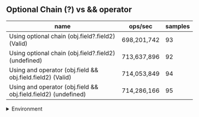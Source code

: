 ## Optional Chain (?) vs && operator

|name|ops/sec|samples|
|-|-|-|
|Using optional chain (obj.field?.field2) (Valid)|698,201,742|93|
|Using optional chain (obj.field?.field2) (undefined)|713,637,896|92|
|Using and operator (obj.field && obj.field.field2) (Valid)|714,053,849|94|
|Using and operator (obj.field && obj.field.field2) (undefined)|714,286,166|95|


<details>
<summary>Environment</summary>

* __Machine:__ linux x64 | 2 vCPUs | 6.8GB Mem
* __Run:__ Tue Oct 10 2023 21:07:41 GMT+0000 (Coordinated Universal Time)
</details>

<!--
{"environment":{"platform":"linux","arch":"x64","cpus":2,"totalMemory":6.759757995605469},"benchmarks":"[{\"timeStamp\":1696972044910,\"currentTarget\":{\"0\":{\"name\":\"Using optional chain (obj.field?.field2) (Valid)\",\"options\":{\"async\":false,\"defer\":false,\"delay\":0.005,\"initCount\":1,\"maxTime\":5,\"minSamples\":5,\"minTime\":0.05},\"async\":false,\"defer\":false,\"delay\":0.005,\"initCount\":1,\"maxTime\":5,\"minSamples\":5,\"minTime\":0.05,\"id\":1,\"stats\":{\"moe\":3.464632068804034e-11,\"rme\":2.4190121443914787,\"sem\":1.767669422859201e-11,\"deviation\":1.704678657494011e-10,\"mean\":1.4322507957791132e-9,\"sample\":[1.4079560669563104e-9,1.4089543354119725e-9,1.4230132897807519e-9,1.3932492015743173e-9,1.4124233488369872e-9,1.3997447556307996e-9,1.3964724075796621e-9,1.4042644657874983e-9,1.4497346333837883e-9,1.3939175031041083e-9,1.4044799089702835e-9,1.393124782675142e-9,1.4118327085895348e-9,1.3921000465108686e-9,1.384656097852747e-9,1.4072088835731505e-9,1.4367968283228015e-9,1.3938236195940713e-9,1.4157521448818945e-9,1.4174840042413582e-9,1.6431500765334285e-9,1.4693347150422788e-9,1.4490358517067008e-9,1.543511747633391e-9,1.3993009034444144e-9,1.381059798713644e-9,1.3871972501936987e-9,1.4029248235043872e-9,1.3883932360673654e-9,1.4034496210009153e-9,1.3906222720024873e-9,1.4102334296502465e-9,1.394508618431645e-9,1.3833164831905566e-9,1.4036070878707946e-9,1.390594678702538e-9,1.3979115435037375e-9,1.4035131767398371e-9,1.3894926039598291e-9,1.4061399263145646e-9,1.4073359398091522e-9,1.4027756705316897e-9,1.3965967600494095e-9,1.3838744257921287e-9,1.4066205579586217e-9,1.3935805278694954e-9,1.4061316400383037e-9,1.3874320280210928e-9,1.405211863373336e-9,1.3978894467670416e-9,1.3863492879229927e-9,1.3976629828368293e-9,1.3891031213546426e-9,1.39886449289467e-9,1.4020630507732463e-9,1.3982430221750972e-9,1.3974751329539931e-9,1.5085293541750857e-9,1.3864211023172543e-9,1.4155256809516822e-9,1.396375820303371e-9,1.3944312522322884e-9,1.5032840860600498e-9,1.3882827523838857e-9,1.3992843308918926e-9,1.389263322695688e-9,1.3833109313854618e-9,1.3903207344305681e-9,1.3859234692470984e-9,1.3826565213795384e-9,1.4033030077468089e-9,2.7950545860557437e-9,2.2363750447991616e-9,1.4240735809003942e-9,1.3887575607200948e-9,1.4333285363769195e-9,1.3958566151131696e-9,1.3926834008766851e-9,1.3994268188459735e-9,1.408582499379704e-9,1.4324104705979654e-9,1.3936979295895018e-9,1.4115903013260553e-9,1.399104237311499e-9,1.4084639539051084e-9,1.389639759600805e-9,1.413260993025115e-9,1.385052270283682e-9,1.402522813111681e-9,1.429512971080418e-9,1.4154747884101122e-9,1.3890167066413035e-9,1.3870289747194884e-9],\"variance\":2.9059293253155845e-20},\"times\":{\"cycle\":0.051952033115295775,\"elapsed\":5.409,\"period\":1.4322507957791132e-9,\"timeStamp\":1696972039501},\"running\":false,\"count\":36273000,\"cycles\":6,\"hz\":698201741.5853637},\"1\":{\"name\":\"Using optional chain (obj.field?.field2) (undefined)\",\"options\":{\"async\":false,\"defer\":false,\"delay\":0.005,\"initCount\":1,\"maxTime\":5,\"minSamples\":5,\"minTime\":0.05},\"async\":false,\"defer\":false,\"delay\":0.005,\"initCount\":1,\"maxTime\":5,\"minSamples\":5,\"minTime\":0.05,\"id\":2,\"stats\":{\"moe\":3.923477936808959e-12,\"rme\":0.27999425381083914,\"sem\":2.0017744575555913e-12,\"deviation\":1.9200346092214646e-11,\"mean\":1.4012708773157948e-9,\"sample\":[1.4094683350716047e-9,1.4053624344861862e-9,1.425903125000874e-9,1.4008537527783675e-9,1.4341556765326036e-9,1.4049390192378501e-9,1.4131969691376044e-9,1.3924653012190835e-9,1.3912985891478721e-9,1.404915952423593e-9,1.4776031422778425e-9,1.4079689045676472e-9,1.39395424805282e-9,1.3906818707028015e-9,1.4042103694090984e-9,1.397112787639319e-9,1.3937820191280222e-9,1.419952870943672e-9,1.4334591465628982e-9,1.3891276991085125e-9,1.3939756933318434e-9,1.4437353242552578e-9,1.3969566704526475e-9,1.4058883080121583e-9,1.3887288487152269e-9,1.390528106845732e-9,1.4049664821645313e-9,1.3948707081153935e-9,1.3905503175097714e-9,1.4377998682574462e-9,1.394770760127216e-9,1.4014873759860633e-9,1.3902726564459485e-9,1.3962405603712454e-9,1.3967359327404857e-9,1.3935589582636189e-9,1.4154823539712014e-9,1.4009645289088185e-9,1.3870748986585514e-9,1.405680196043712e-9,1.3904511344710737e-9,1.385173683745502e-9,1.3844289095684208e-9,1.4010881091233772e-9,1.4019625512103153e-9,1.3857910037201076e-9,1.4029227744582776e-9,1.3976457111314974e-9,1.3864496093373733e-9,1.4046605900952477e-9,1.383862255821504e-9,1.3883921652357678e-9,1.3953046602331349e-9,1.3928556910999363e-9,1.3979666987017796e-9,1.3901936526312914e-9,1.404874873270677e-9,1.3971917298427295e-9,1.388359734061669e-9,1.4026876075202219e-9,1.3922206236174937e-9,1.3854737120074043e-9,1.3996220496691402e-9,1.3947199850516634e-9,1.386017759876547e-9,1.4049328682211946e-9,1.3958716266857301e-9,1.3995585590066447e-9,1.3974016163303176e-9,1.3991829450437917e-9,1.3851312380162756e-9,1.401094071979853e-9,1.3893511715490911e-9,1.3880062134132987e-9,1.4039524773910138e-9,1.4054603737211181e-9,1.3974043779946278e-9,1.400174410147857e-9,1.3883928464167502e-9,1.3997490862274171e-9,1.396700153595484e-9,1.3930436271986265e-9,1.524018843498389e-9,1.3929883939124192e-9,1.3851008597088616e-9,1.4009476761547604e-9,1.395426998731761e-9,1.3864679111591372e-9,1.4061756723941468e-9,1.409710685561348e-9,1.4091141384536652e-9,1.400563832432262e-9],\"variance\":3.6865329006082215e-22},\"times\":{\"cycle\":0.05074008712987792,\"elapsed\":5.431,\"period\":1.4012708773157948e-9,\"timeStamp\":1696972044925},\"running\":false,\"count\":36210049,\"cycles\":7,\"hz\":713637895.5620276},\"2\":{\"name\":\"Using and operator (obj.field && obj.field.field2) (Valid)\",\"options\":{\"async\":false,\"defer\":false,\"delay\":0.005,\"initCount\":1,\"maxTime\":5,\"minSamples\":5,\"minTime\":0.05},\"async\":false,\"defer\":false,\"delay\":0.005,\"initCount\":1,\"maxTime\":5,\"minSamples\":5,\"minTime\":0.05,\"id\":3,\"stats\":{\"moe\":3.104539257083348e-12,\"rme\":0.22168082051733404,\"sem\":1.5839486005527286e-12,\"deviation\":1.535695145216449e-11,\"mean\":1.4004546039834748e-9,\"sample\":[1.3967467574221086e-9,1.4081876531971717e-9,1.4010820866119103e-9,1.3905611522265448e-9,1.3899752829817868e-9,1.403433949018047e-9,1.3905500457005777e-9,1.4021761071859721e-9,1.4090234470425016e-9,1.39287139292662e-9,1.3931851522851873e-9,1.4027769596713945e-9,1.3995559135296496e-9,1.3926646843067374e-9,1.4052634702482606e-9,1.4005094875500808e-9,1.3932440468427404e-9,1.3878608067439672e-9,1.4022635680294701e-9,1.3906644412314372e-9,1.3904345418898956e-9,1.4156662093149983e-9,1.3917088640504274e-9,1.3880437715714158e-9,1.4083277137409415e-9,1.3982688765185676e-9,1.390517648050231e-9,1.4077847534934159e-9,1.3954431839609986e-9,1.4135081639475117e-9,1.4005293917817482e-9,1.3946758093785135e-9,1.3872209928820405e-9,1.4041889438500707e-9,1.3951550826051687e-9,1.39073369636505e-9,1.3903098549473388e-9,1.4240158021377508e-9,1.3898859858275742e-9,1.3994767137508313e-9,1.3864204035374747e-9,1.3917864020980205e-9,1.4004961770196672e-9,1.396639940371884e-9,1.3977302916111451e-9,1.3876694452076177e-9,1.3892585987653316e-9,1.3984169259886656e-9,1.387735888337448e-9,1.389433011981136e-9,1.4004849960892682e-9,1.3917391976482676e-9,1.38724587025495e-9,1.394853802412971e-9,1.3882563872057553e-9,1.4284942635770167e-9,1.39790750097533e-9,1.4128908143369656e-9,1.399086866529816e-9,1.3889263831161807e-9,1.4137075111411287e-9,1.3942585550236046e-9,1.4096516287038307e-9,1.394552039864992e-9,1.3903023372810519e-9,1.4093885969636154e-9,1.3984639621876578e-9,1.3911470509382933e-9,1.4458964390801214e-9,1.386640960927121e-9,1.4042545640062727e-9,1.3957384650020227e-9,1.3904117469681722e-9,1.4067490328925608e-9,1.3937533934444329e-9,1.4124384196767344e-9,1.393711866488289e-9,1.3924660301193352e-9,1.400915685993755e-9,1.3907162779798942e-9,1.4076989973408727e-9,1.3934935915421974e-9,1.4582332964178508e-9,1.4840777238904445e-9,1.4335738501179736e-9,1.3978872380631135e-9,1.39900851711966e-9,1.389091584291562e-9,1.4003263563782083e-9,1.3963258025767602e-9,1.4334215851727607e-9,1.387303107929629e-9,1.3944071812134735e-9,1.4087538058276999e-9],\"variance\":2.358359579041371e-22},\"times\":{\"cycle\":0.05058616946368349,\"elapsed\":5.423,\"period\":1.4004546039834748e-9,\"timeStamp\":1696972050356},\"running\":false,\"count\":36121249,\"cycles\":7,\"hz\":714053848.7685245},\"3\":{\"name\":\"Using and operator (obj.field && obj.field.field2) (undefined)\",\"options\":{\"async\":false,\"defer\":false,\"delay\":0.005,\"initCount\":1,\"maxTime\":5,\"minSamples\":5,\"minTime\":0.05},\"async\":false,\"defer\":false,\"delay\":0.005,\"initCount\":1,\"maxTime\":5,\"minSamples\":5,\"minTime\":0.05,\"id\":4,\"stats\":{\"moe\":1.97544384182411e-12,\"rme\":0.141103220751436,\"sem\":1.0078795111347502e-12,\"deviation\":9.823594319377005e-12,\"mean\":1.3999991150478441e-9,\"sample\":[1.4159382619896499e-9,1.4015593031543855e-9,1.4013034129731845e-9,1.4004996435864995e-9,1.3929264233547166e-9,1.4051080864161805e-9,1.4044267138002236e-9,1.4049440285769343e-9,1.4016288031612129e-9,1.3965058266675391e-9,1.3945132068002344e-9,1.3954654461701314e-9,1.3995242828534867e-9,1.4124198375937863e-9,1.3993827003694052e-9,1.394610371250094e-9,1.3968507891349602e-9,1.4016897453056037e-9,1.393197267013877e-9,1.388072369747932e-9,1.407841865135466e-9,1.4212149137436477e-9,1.393738639567224e-9,1.4209567061584633e-9,1.3921867289740643e-9,1.3949629671579996e-9,1.400723597538741e-9,1.3897964002237002e-9,1.4089329108623053e-9,1.4016813891629156e-9,1.394160610892329e-9,1.4028862838637194e-9,1.404438194456879e-9,1.392297774059618e-9,1.3894021624087122e-9,1.4065481343662191e-9,1.4387467673734547e-9,1.3897714150794507e-9,1.3967008782694622e-9,1.3939551774840543e-9,1.3988163426718086e-9,1.3991772669611305e-9,1.3894243159032802e-9,1.3916206871022608e-9,1.3970119521967565e-9,1.3907059695403292e-9,1.4107132853960094e-9,1.3995537366840214e-9,1.4093911150853615e-9,1.3968428731649761e-9,1.3952712419877674e-9,1.4337336173158882e-9,1.3884163899891574e-9,1.4008177271770124e-9,1.3983147199955606e-9,1.3910302686668587e-9,1.4042492831395527e-9,1.3961637575325749e-9,1.392122380622789e-9,1.4010699598309797e-9,1.3996452333863013e-9,1.3918646043940093e-9,1.4234610960096434e-9,1.3919782476776648e-9,1.4104222200004805e-9,1.3885078866914375e-9,1.3904315348692379e-9,1.4056075144043556e-9,1.4029576024903734e-9,1.401724101658851e-9,1.3878564612152242e-9,1.4081492988916205e-9,1.397397230646223e-9,1.39127972953342e-9,1.4068021547764424e-9,1.39913519678568e-9,1.3906727080914544e-9,1.4089115681462088e-9,1.3960196245874505e-9,1.3903705555463008e-9,1.4078748919384033e-9,1.3939906207703392e-9,1.390337294097426e-9,1.4306873398028145e-9,1.3935387917052489e-9,1.4033290497206829e-9,1.4007123992555755e-9,1.3925492358833492e-9,1.3984671683029038e-9,1.3995814545580837e-9,1.3920281398509772e-9,1.3985170881940899e-9,1.3984394504288413e-9,1.3903456094596446e-9,1.4003658981119221e-9],\"variance\":9.650300535169617e-23},\"times\":{\"cycle\":0.050508892272870455,\"elapsed\":5.415,\"period\":1.3999991150478441e-9,\"timeStamp\":1696972055779},\"running\":false,\"count\":36077803,\"cycles\":6,\"hz\":714286165.7922016},\"options\":{},\"events\":{\"start\":[null],\"cycle\":[null,null],\"complete\":[null,null]},\"length\":4,\"running\":false},\"type\":\"cycle\",\"target\":{\"name\":\"Using optional chain (obj.field?.field2) (Valid)\",\"options\":{\"async\":false,\"defer\":false,\"delay\":0.005,\"initCount\":1,\"maxTime\":5,\"minSamples\":5,\"minTime\":0.05},\"async\":false,\"defer\":false,\"delay\":0.005,\"initCount\":1,\"maxTime\":5,\"minSamples\":5,\"minTime\":0.05,\"id\":1,\"stats\":{\"moe\":3.464632068804034e-11,\"rme\":2.4190121443914787,\"sem\":1.767669422859201e-11,\"deviation\":1.704678657494011e-10,\"mean\":1.4322507957791132e-9,\"sample\":[1.4079560669563104e-9,1.4089543354119725e-9,1.4230132897807519e-9,1.3932492015743173e-9,1.4124233488369872e-9,1.3997447556307996e-9,1.3964724075796621e-9,1.4042644657874983e-9,1.4497346333837883e-9,1.3939175031041083e-9,1.4044799089702835e-9,1.393124782675142e-9,1.4118327085895348e-9,1.3921000465108686e-9,1.384656097852747e-9,1.4072088835731505e-9,1.4367968283228015e-9,1.3938236195940713e-9,1.4157521448818945e-9,1.4174840042413582e-9,1.6431500765334285e-9,1.4693347150422788e-9,1.4490358517067008e-9,1.543511747633391e-9,1.3993009034444144e-9,1.381059798713644e-9,1.3871972501936987e-9,1.4029248235043872e-9,1.3883932360673654e-9,1.4034496210009153e-9,1.3906222720024873e-9,1.4102334296502465e-9,1.394508618431645e-9,1.3833164831905566e-9,1.4036070878707946e-9,1.390594678702538e-9,1.3979115435037375e-9,1.4035131767398371e-9,1.3894926039598291e-9,1.4061399263145646e-9,1.4073359398091522e-9,1.4027756705316897e-9,1.3965967600494095e-9,1.3838744257921287e-9,1.4066205579586217e-9,1.3935805278694954e-9,1.4061316400383037e-9,1.3874320280210928e-9,1.405211863373336e-9,1.3978894467670416e-9,1.3863492879229927e-9,1.3976629828368293e-9,1.3891031213546426e-9,1.39886449289467e-9,1.4020630507732463e-9,1.3982430221750972e-9,1.3974751329539931e-9,1.5085293541750857e-9,1.3864211023172543e-9,1.4155256809516822e-9,1.396375820303371e-9,1.3944312522322884e-9,1.5032840860600498e-9,1.3882827523838857e-9,1.3992843308918926e-9,1.389263322695688e-9,1.3833109313854618e-9,1.3903207344305681e-9,1.3859234692470984e-9,1.3826565213795384e-9,1.4033030077468089e-9,2.7950545860557437e-9,2.2363750447991616e-9,1.4240735809003942e-9,1.3887575607200948e-9,1.4333285363769195e-9,1.3958566151131696e-9,1.3926834008766851e-9,1.3994268188459735e-9,1.408582499379704e-9,1.4324104705979654e-9,1.3936979295895018e-9,1.4115903013260553e-9,1.399104237311499e-9,1.4084639539051084e-9,1.389639759600805e-9,1.413260993025115e-9,1.385052270283682e-9,1.402522813111681e-9,1.429512971080418e-9,1.4154747884101122e-9,1.3890167066413035e-9,1.3870289747194884e-9],\"variance\":2.9059293253155845e-20},\"times\":{\"cycle\":0.051952033115295775,\"elapsed\":5.409,\"period\":1.4322507957791132e-9,\"timeStamp\":1696972039501},\"running\":false,\"count\":36273000,\"cycles\":6,\"hz\":698201741.5853637},\"aborted\":false},{\"timeStamp\":1696972050356,\"currentTarget\":{\"0\":{\"name\":\"Using optional chain (obj.field?.field2) (Valid)\",\"options\":{\"async\":false,\"defer\":false,\"delay\":0.005,\"initCount\":1,\"maxTime\":5,\"minSamples\":5,\"minTime\":0.05},\"async\":false,\"defer\":false,\"delay\":0.005,\"initCount\":1,\"maxTime\":5,\"minSamples\":5,\"minTime\":0.05,\"id\":1,\"stats\":{\"moe\":3.464632068804034e-11,\"rme\":2.4190121443914787,\"sem\":1.767669422859201e-11,\"deviation\":1.704678657494011e-10,\"mean\":1.4322507957791132e-9,\"sample\":[1.4079560669563104e-9,1.4089543354119725e-9,1.4230132897807519e-9,1.3932492015743173e-9,1.4124233488369872e-9,1.3997447556307996e-9,1.3964724075796621e-9,1.4042644657874983e-9,1.4497346333837883e-9,1.3939175031041083e-9,1.4044799089702835e-9,1.393124782675142e-9,1.4118327085895348e-9,1.3921000465108686e-9,1.384656097852747e-9,1.4072088835731505e-9,1.4367968283228015e-9,1.3938236195940713e-9,1.4157521448818945e-9,1.4174840042413582e-9,1.6431500765334285e-9,1.4693347150422788e-9,1.4490358517067008e-9,1.543511747633391e-9,1.3993009034444144e-9,1.381059798713644e-9,1.3871972501936987e-9,1.4029248235043872e-9,1.3883932360673654e-9,1.4034496210009153e-9,1.3906222720024873e-9,1.4102334296502465e-9,1.394508618431645e-9,1.3833164831905566e-9,1.4036070878707946e-9,1.390594678702538e-9,1.3979115435037375e-9,1.4035131767398371e-9,1.3894926039598291e-9,1.4061399263145646e-9,1.4073359398091522e-9,1.4027756705316897e-9,1.3965967600494095e-9,1.3838744257921287e-9,1.4066205579586217e-9,1.3935805278694954e-9,1.4061316400383037e-9,1.3874320280210928e-9,1.405211863373336e-9,1.3978894467670416e-9,1.3863492879229927e-9,1.3976629828368293e-9,1.3891031213546426e-9,1.39886449289467e-9,1.4020630507732463e-9,1.3982430221750972e-9,1.3974751329539931e-9,1.5085293541750857e-9,1.3864211023172543e-9,1.4155256809516822e-9,1.396375820303371e-9,1.3944312522322884e-9,1.5032840860600498e-9,1.3882827523838857e-9,1.3992843308918926e-9,1.389263322695688e-9,1.3833109313854618e-9,1.3903207344305681e-9,1.3859234692470984e-9,1.3826565213795384e-9,1.4033030077468089e-9,2.7950545860557437e-9,2.2363750447991616e-9,1.4240735809003942e-9,1.3887575607200948e-9,1.4333285363769195e-9,1.3958566151131696e-9,1.3926834008766851e-9,1.3994268188459735e-9,1.408582499379704e-9,1.4324104705979654e-9,1.3936979295895018e-9,1.4115903013260553e-9,1.399104237311499e-9,1.4084639539051084e-9,1.389639759600805e-9,1.413260993025115e-9,1.385052270283682e-9,1.402522813111681e-9,1.429512971080418e-9,1.4154747884101122e-9,1.3890167066413035e-9,1.3870289747194884e-9],\"variance\":2.9059293253155845e-20},\"times\":{\"cycle\":0.051952033115295775,\"elapsed\":5.409,\"period\":1.4322507957791132e-9,\"timeStamp\":1696972039501},\"running\":false,\"count\":36273000,\"cycles\":6,\"hz\":698201741.5853637},\"1\":{\"name\":\"Using optional chain (obj.field?.field2) (undefined)\",\"options\":{\"async\":false,\"defer\":false,\"delay\":0.005,\"initCount\":1,\"maxTime\":5,\"minSamples\":5,\"minTime\":0.05},\"async\":false,\"defer\":false,\"delay\":0.005,\"initCount\":1,\"maxTime\":5,\"minSamples\":5,\"minTime\":0.05,\"id\":2,\"stats\":{\"moe\":3.923477936808959e-12,\"rme\":0.27999425381083914,\"sem\":2.0017744575555913e-12,\"deviation\":1.9200346092214646e-11,\"mean\":1.4012708773157948e-9,\"sample\":[1.4094683350716047e-9,1.4053624344861862e-9,1.425903125000874e-9,1.4008537527783675e-9,1.4341556765326036e-9,1.4049390192378501e-9,1.4131969691376044e-9,1.3924653012190835e-9,1.3912985891478721e-9,1.404915952423593e-9,1.4776031422778425e-9,1.4079689045676472e-9,1.39395424805282e-9,1.3906818707028015e-9,1.4042103694090984e-9,1.397112787639319e-9,1.3937820191280222e-9,1.419952870943672e-9,1.4334591465628982e-9,1.3891276991085125e-9,1.3939756933318434e-9,1.4437353242552578e-9,1.3969566704526475e-9,1.4058883080121583e-9,1.3887288487152269e-9,1.390528106845732e-9,1.4049664821645313e-9,1.3948707081153935e-9,1.3905503175097714e-9,1.4377998682574462e-9,1.394770760127216e-9,1.4014873759860633e-9,1.3902726564459485e-9,1.3962405603712454e-9,1.3967359327404857e-9,1.3935589582636189e-9,1.4154823539712014e-9,1.4009645289088185e-9,1.3870748986585514e-9,1.405680196043712e-9,1.3904511344710737e-9,1.385173683745502e-9,1.3844289095684208e-9,1.4010881091233772e-9,1.4019625512103153e-9,1.3857910037201076e-9,1.4029227744582776e-9,1.3976457111314974e-9,1.3864496093373733e-9,1.4046605900952477e-9,1.383862255821504e-9,1.3883921652357678e-9,1.3953046602331349e-9,1.3928556910999363e-9,1.3979666987017796e-9,1.3901936526312914e-9,1.404874873270677e-9,1.3971917298427295e-9,1.388359734061669e-9,1.4026876075202219e-9,1.3922206236174937e-9,1.3854737120074043e-9,1.3996220496691402e-9,1.3947199850516634e-9,1.386017759876547e-9,1.4049328682211946e-9,1.3958716266857301e-9,1.3995585590066447e-9,1.3974016163303176e-9,1.3991829450437917e-9,1.3851312380162756e-9,1.401094071979853e-9,1.3893511715490911e-9,1.3880062134132987e-9,1.4039524773910138e-9,1.4054603737211181e-9,1.3974043779946278e-9,1.400174410147857e-9,1.3883928464167502e-9,1.3997490862274171e-9,1.396700153595484e-9,1.3930436271986265e-9,1.524018843498389e-9,1.3929883939124192e-9,1.3851008597088616e-9,1.4009476761547604e-9,1.395426998731761e-9,1.3864679111591372e-9,1.4061756723941468e-9,1.409710685561348e-9,1.4091141384536652e-9,1.400563832432262e-9],\"variance\":3.6865329006082215e-22},\"times\":{\"cycle\":0.05074008712987792,\"elapsed\":5.431,\"period\":1.4012708773157948e-9,\"timeStamp\":1696972044925},\"running\":false,\"count\":36210049,\"cycles\":7,\"hz\":713637895.5620276},\"2\":{\"name\":\"Using and operator (obj.field && obj.field.field2) (Valid)\",\"options\":{\"async\":false,\"defer\":false,\"delay\":0.005,\"initCount\":1,\"maxTime\":5,\"minSamples\":5,\"minTime\":0.05},\"async\":false,\"defer\":false,\"delay\":0.005,\"initCount\":1,\"maxTime\":5,\"minSamples\":5,\"minTime\":0.05,\"id\":3,\"stats\":{\"moe\":3.104539257083348e-12,\"rme\":0.22168082051733404,\"sem\":1.5839486005527286e-12,\"deviation\":1.535695145216449e-11,\"mean\":1.4004546039834748e-9,\"sample\":[1.3967467574221086e-9,1.4081876531971717e-9,1.4010820866119103e-9,1.3905611522265448e-9,1.3899752829817868e-9,1.403433949018047e-9,1.3905500457005777e-9,1.4021761071859721e-9,1.4090234470425016e-9,1.39287139292662e-9,1.3931851522851873e-9,1.4027769596713945e-9,1.3995559135296496e-9,1.3926646843067374e-9,1.4052634702482606e-9,1.4005094875500808e-9,1.3932440468427404e-9,1.3878608067439672e-9,1.4022635680294701e-9,1.3906644412314372e-9,1.3904345418898956e-9,1.4156662093149983e-9,1.3917088640504274e-9,1.3880437715714158e-9,1.4083277137409415e-9,1.3982688765185676e-9,1.390517648050231e-9,1.4077847534934159e-9,1.3954431839609986e-9,1.4135081639475117e-9,1.4005293917817482e-9,1.3946758093785135e-9,1.3872209928820405e-9,1.4041889438500707e-9,1.3951550826051687e-9,1.39073369636505e-9,1.3903098549473388e-9,1.4240158021377508e-9,1.3898859858275742e-9,1.3994767137508313e-9,1.3864204035374747e-9,1.3917864020980205e-9,1.4004961770196672e-9,1.396639940371884e-9,1.3977302916111451e-9,1.3876694452076177e-9,1.3892585987653316e-9,1.3984169259886656e-9,1.387735888337448e-9,1.389433011981136e-9,1.4004849960892682e-9,1.3917391976482676e-9,1.38724587025495e-9,1.394853802412971e-9,1.3882563872057553e-9,1.4284942635770167e-9,1.39790750097533e-9,1.4128908143369656e-9,1.399086866529816e-9,1.3889263831161807e-9,1.4137075111411287e-9,1.3942585550236046e-9,1.4096516287038307e-9,1.394552039864992e-9,1.3903023372810519e-9,1.4093885969636154e-9,1.3984639621876578e-9,1.3911470509382933e-9,1.4458964390801214e-9,1.386640960927121e-9,1.4042545640062727e-9,1.3957384650020227e-9,1.3904117469681722e-9,1.4067490328925608e-9,1.3937533934444329e-9,1.4124384196767344e-9,1.393711866488289e-9,1.3924660301193352e-9,1.400915685993755e-9,1.3907162779798942e-9,1.4076989973408727e-9,1.3934935915421974e-9,1.4582332964178508e-9,1.4840777238904445e-9,1.4335738501179736e-9,1.3978872380631135e-9,1.39900851711966e-9,1.389091584291562e-9,1.4003263563782083e-9,1.3963258025767602e-9,1.4334215851727607e-9,1.387303107929629e-9,1.3944071812134735e-9,1.4087538058276999e-9],\"variance\":2.358359579041371e-22},\"times\":{\"cycle\":0.05058616946368349,\"elapsed\":5.423,\"period\":1.4004546039834748e-9,\"timeStamp\":1696972050356},\"running\":false,\"count\":36121249,\"cycles\":7,\"hz\":714053848.7685245},\"3\":{\"name\":\"Using and operator (obj.field && obj.field.field2) (undefined)\",\"options\":{\"async\":false,\"defer\":false,\"delay\":0.005,\"initCount\":1,\"maxTime\":5,\"minSamples\":5,\"minTime\":0.05},\"async\":false,\"defer\":false,\"delay\":0.005,\"initCount\":1,\"maxTime\":5,\"minSamples\":5,\"minTime\":0.05,\"id\":4,\"stats\":{\"moe\":1.97544384182411e-12,\"rme\":0.141103220751436,\"sem\":1.0078795111347502e-12,\"deviation\":9.823594319377005e-12,\"mean\":1.3999991150478441e-9,\"sample\":[1.4159382619896499e-9,1.4015593031543855e-9,1.4013034129731845e-9,1.4004996435864995e-9,1.3929264233547166e-9,1.4051080864161805e-9,1.4044267138002236e-9,1.4049440285769343e-9,1.4016288031612129e-9,1.3965058266675391e-9,1.3945132068002344e-9,1.3954654461701314e-9,1.3995242828534867e-9,1.4124198375937863e-9,1.3993827003694052e-9,1.394610371250094e-9,1.3968507891349602e-9,1.4016897453056037e-9,1.393197267013877e-9,1.388072369747932e-9,1.407841865135466e-9,1.4212149137436477e-9,1.393738639567224e-9,1.4209567061584633e-9,1.3921867289740643e-9,1.3949629671579996e-9,1.400723597538741e-9,1.3897964002237002e-9,1.4089329108623053e-9,1.4016813891629156e-9,1.394160610892329e-9,1.4028862838637194e-9,1.404438194456879e-9,1.392297774059618e-9,1.3894021624087122e-9,1.4065481343662191e-9,1.4387467673734547e-9,1.3897714150794507e-9,1.3967008782694622e-9,1.3939551774840543e-9,1.3988163426718086e-9,1.3991772669611305e-9,1.3894243159032802e-9,1.3916206871022608e-9,1.3970119521967565e-9,1.3907059695403292e-9,1.4107132853960094e-9,1.3995537366840214e-9,1.4093911150853615e-9,1.3968428731649761e-9,1.3952712419877674e-9,1.4337336173158882e-9,1.3884163899891574e-9,1.4008177271770124e-9,1.3983147199955606e-9,1.3910302686668587e-9,1.4042492831395527e-9,1.3961637575325749e-9,1.392122380622789e-9,1.4010699598309797e-9,1.3996452333863013e-9,1.3918646043940093e-9,1.4234610960096434e-9,1.3919782476776648e-9,1.4104222200004805e-9,1.3885078866914375e-9,1.3904315348692379e-9,1.4056075144043556e-9,1.4029576024903734e-9,1.401724101658851e-9,1.3878564612152242e-9,1.4081492988916205e-9,1.397397230646223e-9,1.39127972953342e-9,1.4068021547764424e-9,1.39913519678568e-9,1.3906727080914544e-9,1.4089115681462088e-9,1.3960196245874505e-9,1.3903705555463008e-9,1.4078748919384033e-9,1.3939906207703392e-9,1.390337294097426e-9,1.4306873398028145e-9,1.3935387917052489e-9,1.4033290497206829e-9,1.4007123992555755e-9,1.3925492358833492e-9,1.3984671683029038e-9,1.3995814545580837e-9,1.3920281398509772e-9,1.3985170881940899e-9,1.3984394504288413e-9,1.3903456094596446e-9,1.4003658981119221e-9],\"variance\":9.650300535169617e-23},\"times\":{\"cycle\":0.050508892272870455,\"elapsed\":5.415,\"period\":1.3999991150478441e-9,\"timeStamp\":1696972055779},\"running\":false,\"count\":36077803,\"cycles\":6,\"hz\":714286165.7922016},\"options\":{},\"events\":{\"start\":[null],\"cycle\":[null,null],\"complete\":[null,null]},\"length\":4,\"running\":false},\"type\":\"cycle\",\"target\":{\"name\":\"Using optional chain (obj.field?.field2) (undefined)\",\"options\":{\"async\":false,\"defer\":false,\"delay\":0.005,\"initCount\":1,\"maxTime\":5,\"minSamples\":5,\"minTime\":0.05},\"async\":false,\"defer\":false,\"delay\":0.005,\"initCount\":1,\"maxTime\":5,\"minSamples\":5,\"minTime\":0.05,\"id\":2,\"stats\":{\"moe\":3.923477936808959e-12,\"rme\":0.27999425381083914,\"sem\":2.0017744575555913e-12,\"deviation\":1.9200346092214646e-11,\"mean\":1.4012708773157948e-9,\"sample\":[1.4094683350716047e-9,1.4053624344861862e-9,1.425903125000874e-9,1.4008537527783675e-9,1.4341556765326036e-9,1.4049390192378501e-9,1.4131969691376044e-9,1.3924653012190835e-9,1.3912985891478721e-9,1.404915952423593e-9,1.4776031422778425e-9,1.4079689045676472e-9,1.39395424805282e-9,1.3906818707028015e-9,1.4042103694090984e-9,1.397112787639319e-9,1.3937820191280222e-9,1.419952870943672e-9,1.4334591465628982e-9,1.3891276991085125e-9,1.3939756933318434e-9,1.4437353242552578e-9,1.3969566704526475e-9,1.4058883080121583e-9,1.3887288487152269e-9,1.390528106845732e-9,1.4049664821645313e-9,1.3948707081153935e-9,1.3905503175097714e-9,1.4377998682574462e-9,1.394770760127216e-9,1.4014873759860633e-9,1.3902726564459485e-9,1.3962405603712454e-9,1.3967359327404857e-9,1.3935589582636189e-9,1.4154823539712014e-9,1.4009645289088185e-9,1.3870748986585514e-9,1.405680196043712e-9,1.3904511344710737e-9,1.385173683745502e-9,1.3844289095684208e-9,1.4010881091233772e-9,1.4019625512103153e-9,1.3857910037201076e-9,1.4029227744582776e-9,1.3976457111314974e-9,1.3864496093373733e-9,1.4046605900952477e-9,1.383862255821504e-9,1.3883921652357678e-9,1.3953046602331349e-9,1.3928556910999363e-9,1.3979666987017796e-9,1.3901936526312914e-9,1.404874873270677e-9,1.3971917298427295e-9,1.388359734061669e-9,1.4026876075202219e-9,1.3922206236174937e-9,1.3854737120074043e-9,1.3996220496691402e-9,1.3947199850516634e-9,1.386017759876547e-9,1.4049328682211946e-9,1.3958716266857301e-9,1.3995585590066447e-9,1.3974016163303176e-9,1.3991829450437917e-9,1.3851312380162756e-9,1.401094071979853e-9,1.3893511715490911e-9,1.3880062134132987e-9,1.4039524773910138e-9,1.4054603737211181e-9,1.3974043779946278e-9,1.400174410147857e-9,1.3883928464167502e-9,1.3997490862274171e-9,1.396700153595484e-9,1.3930436271986265e-9,1.524018843498389e-9,1.3929883939124192e-9,1.3851008597088616e-9,1.4009476761547604e-9,1.395426998731761e-9,1.3864679111591372e-9,1.4061756723941468e-9,1.409710685561348e-9,1.4091141384536652e-9,1.400563832432262e-9],\"variance\":3.6865329006082215e-22},\"times\":{\"cycle\":0.05074008712987792,\"elapsed\":5.431,\"period\":1.4012708773157948e-9,\"timeStamp\":1696972044925},\"running\":false,\"count\":36210049,\"cycles\":7,\"hz\":713637895.5620276},\"aborted\":false},{\"timeStamp\":1696972055779,\"currentTarget\":{\"0\":{\"name\":\"Using optional chain (obj.field?.field2) (Valid)\",\"options\":{\"async\":false,\"defer\":false,\"delay\":0.005,\"initCount\":1,\"maxTime\":5,\"minSamples\":5,\"minTime\":0.05},\"async\":false,\"defer\":false,\"delay\":0.005,\"initCount\":1,\"maxTime\":5,\"minSamples\":5,\"minTime\":0.05,\"id\":1,\"stats\":{\"moe\":3.464632068804034e-11,\"rme\":2.4190121443914787,\"sem\":1.767669422859201e-11,\"deviation\":1.704678657494011e-10,\"mean\":1.4322507957791132e-9,\"sample\":[1.4079560669563104e-9,1.4089543354119725e-9,1.4230132897807519e-9,1.3932492015743173e-9,1.4124233488369872e-9,1.3997447556307996e-9,1.3964724075796621e-9,1.4042644657874983e-9,1.4497346333837883e-9,1.3939175031041083e-9,1.4044799089702835e-9,1.393124782675142e-9,1.4118327085895348e-9,1.3921000465108686e-9,1.384656097852747e-9,1.4072088835731505e-9,1.4367968283228015e-9,1.3938236195940713e-9,1.4157521448818945e-9,1.4174840042413582e-9,1.6431500765334285e-9,1.4693347150422788e-9,1.4490358517067008e-9,1.543511747633391e-9,1.3993009034444144e-9,1.381059798713644e-9,1.3871972501936987e-9,1.4029248235043872e-9,1.3883932360673654e-9,1.4034496210009153e-9,1.3906222720024873e-9,1.4102334296502465e-9,1.394508618431645e-9,1.3833164831905566e-9,1.4036070878707946e-9,1.390594678702538e-9,1.3979115435037375e-9,1.4035131767398371e-9,1.3894926039598291e-9,1.4061399263145646e-9,1.4073359398091522e-9,1.4027756705316897e-9,1.3965967600494095e-9,1.3838744257921287e-9,1.4066205579586217e-9,1.3935805278694954e-9,1.4061316400383037e-9,1.3874320280210928e-9,1.405211863373336e-9,1.3978894467670416e-9,1.3863492879229927e-9,1.3976629828368293e-9,1.3891031213546426e-9,1.39886449289467e-9,1.4020630507732463e-9,1.3982430221750972e-9,1.3974751329539931e-9,1.5085293541750857e-9,1.3864211023172543e-9,1.4155256809516822e-9,1.396375820303371e-9,1.3944312522322884e-9,1.5032840860600498e-9,1.3882827523838857e-9,1.3992843308918926e-9,1.389263322695688e-9,1.3833109313854618e-9,1.3903207344305681e-9,1.3859234692470984e-9,1.3826565213795384e-9,1.4033030077468089e-9,2.7950545860557437e-9,2.2363750447991616e-9,1.4240735809003942e-9,1.3887575607200948e-9,1.4333285363769195e-9,1.3958566151131696e-9,1.3926834008766851e-9,1.3994268188459735e-9,1.408582499379704e-9,1.4324104705979654e-9,1.3936979295895018e-9,1.4115903013260553e-9,1.399104237311499e-9,1.4084639539051084e-9,1.389639759600805e-9,1.413260993025115e-9,1.385052270283682e-9,1.402522813111681e-9,1.429512971080418e-9,1.4154747884101122e-9,1.3890167066413035e-9,1.3870289747194884e-9],\"variance\":2.9059293253155845e-20},\"times\":{\"cycle\":0.051952033115295775,\"elapsed\":5.409,\"period\":1.4322507957791132e-9,\"timeStamp\":1696972039501},\"running\":false,\"count\":36273000,\"cycles\":6,\"hz\":698201741.5853637},\"1\":{\"name\":\"Using optional chain (obj.field?.field2) (undefined)\",\"options\":{\"async\":false,\"defer\":false,\"delay\":0.005,\"initCount\":1,\"maxTime\":5,\"minSamples\":5,\"minTime\":0.05},\"async\":false,\"defer\":false,\"delay\":0.005,\"initCount\":1,\"maxTime\":5,\"minSamples\":5,\"minTime\":0.05,\"id\":2,\"stats\":{\"moe\":3.923477936808959e-12,\"rme\":0.27999425381083914,\"sem\":2.0017744575555913e-12,\"deviation\":1.9200346092214646e-11,\"mean\":1.4012708773157948e-9,\"sample\":[1.4094683350716047e-9,1.4053624344861862e-9,1.425903125000874e-9,1.4008537527783675e-9,1.4341556765326036e-9,1.4049390192378501e-9,1.4131969691376044e-9,1.3924653012190835e-9,1.3912985891478721e-9,1.404915952423593e-9,1.4776031422778425e-9,1.4079689045676472e-9,1.39395424805282e-9,1.3906818707028015e-9,1.4042103694090984e-9,1.397112787639319e-9,1.3937820191280222e-9,1.419952870943672e-9,1.4334591465628982e-9,1.3891276991085125e-9,1.3939756933318434e-9,1.4437353242552578e-9,1.3969566704526475e-9,1.4058883080121583e-9,1.3887288487152269e-9,1.390528106845732e-9,1.4049664821645313e-9,1.3948707081153935e-9,1.3905503175097714e-9,1.4377998682574462e-9,1.394770760127216e-9,1.4014873759860633e-9,1.3902726564459485e-9,1.3962405603712454e-9,1.3967359327404857e-9,1.3935589582636189e-9,1.4154823539712014e-9,1.4009645289088185e-9,1.3870748986585514e-9,1.405680196043712e-9,1.3904511344710737e-9,1.385173683745502e-9,1.3844289095684208e-9,1.4010881091233772e-9,1.4019625512103153e-9,1.3857910037201076e-9,1.4029227744582776e-9,1.3976457111314974e-9,1.3864496093373733e-9,1.4046605900952477e-9,1.383862255821504e-9,1.3883921652357678e-9,1.3953046602331349e-9,1.3928556910999363e-9,1.3979666987017796e-9,1.3901936526312914e-9,1.404874873270677e-9,1.3971917298427295e-9,1.388359734061669e-9,1.4026876075202219e-9,1.3922206236174937e-9,1.3854737120074043e-9,1.3996220496691402e-9,1.3947199850516634e-9,1.386017759876547e-9,1.4049328682211946e-9,1.3958716266857301e-9,1.3995585590066447e-9,1.3974016163303176e-9,1.3991829450437917e-9,1.3851312380162756e-9,1.401094071979853e-9,1.3893511715490911e-9,1.3880062134132987e-9,1.4039524773910138e-9,1.4054603737211181e-9,1.3974043779946278e-9,1.400174410147857e-9,1.3883928464167502e-9,1.3997490862274171e-9,1.396700153595484e-9,1.3930436271986265e-9,1.524018843498389e-9,1.3929883939124192e-9,1.3851008597088616e-9,1.4009476761547604e-9,1.395426998731761e-9,1.3864679111591372e-9,1.4061756723941468e-9,1.409710685561348e-9,1.4091141384536652e-9,1.400563832432262e-9],\"variance\":3.6865329006082215e-22},\"times\":{\"cycle\":0.05074008712987792,\"elapsed\":5.431,\"period\":1.4012708773157948e-9,\"timeStamp\":1696972044925},\"running\":false,\"count\":36210049,\"cycles\":7,\"hz\":713637895.5620276},\"2\":{\"name\":\"Using and operator (obj.field && obj.field.field2) (Valid)\",\"options\":{\"async\":false,\"defer\":false,\"delay\":0.005,\"initCount\":1,\"maxTime\":5,\"minSamples\":5,\"minTime\":0.05},\"async\":false,\"defer\":false,\"delay\":0.005,\"initCount\":1,\"maxTime\":5,\"minSamples\":5,\"minTime\":0.05,\"id\":3,\"stats\":{\"moe\":3.104539257083348e-12,\"rme\":0.22168082051733404,\"sem\":1.5839486005527286e-12,\"deviation\":1.535695145216449e-11,\"mean\":1.4004546039834748e-9,\"sample\":[1.3967467574221086e-9,1.4081876531971717e-9,1.4010820866119103e-9,1.3905611522265448e-9,1.3899752829817868e-9,1.403433949018047e-9,1.3905500457005777e-9,1.4021761071859721e-9,1.4090234470425016e-9,1.39287139292662e-9,1.3931851522851873e-9,1.4027769596713945e-9,1.3995559135296496e-9,1.3926646843067374e-9,1.4052634702482606e-9,1.4005094875500808e-9,1.3932440468427404e-9,1.3878608067439672e-9,1.4022635680294701e-9,1.3906644412314372e-9,1.3904345418898956e-9,1.4156662093149983e-9,1.3917088640504274e-9,1.3880437715714158e-9,1.4083277137409415e-9,1.3982688765185676e-9,1.390517648050231e-9,1.4077847534934159e-9,1.3954431839609986e-9,1.4135081639475117e-9,1.4005293917817482e-9,1.3946758093785135e-9,1.3872209928820405e-9,1.4041889438500707e-9,1.3951550826051687e-9,1.39073369636505e-9,1.3903098549473388e-9,1.4240158021377508e-9,1.3898859858275742e-9,1.3994767137508313e-9,1.3864204035374747e-9,1.3917864020980205e-9,1.4004961770196672e-9,1.396639940371884e-9,1.3977302916111451e-9,1.3876694452076177e-9,1.3892585987653316e-9,1.3984169259886656e-9,1.387735888337448e-9,1.389433011981136e-9,1.4004849960892682e-9,1.3917391976482676e-9,1.38724587025495e-9,1.394853802412971e-9,1.3882563872057553e-9,1.4284942635770167e-9,1.39790750097533e-9,1.4128908143369656e-9,1.399086866529816e-9,1.3889263831161807e-9,1.4137075111411287e-9,1.3942585550236046e-9,1.4096516287038307e-9,1.394552039864992e-9,1.3903023372810519e-9,1.4093885969636154e-9,1.3984639621876578e-9,1.3911470509382933e-9,1.4458964390801214e-9,1.386640960927121e-9,1.4042545640062727e-9,1.3957384650020227e-9,1.3904117469681722e-9,1.4067490328925608e-9,1.3937533934444329e-9,1.4124384196767344e-9,1.393711866488289e-9,1.3924660301193352e-9,1.400915685993755e-9,1.3907162779798942e-9,1.4076989973408727e-9,1.3934935915421974e-9,1.4582332964178508e-9,1.4840777238904445e-9,1.4335738501179736e-9,1.3978872380631135e-9,1.39900851711966e-9,1.389091584291562e-9,1.4003263563782083e-9,1.3963258025767602e-9,1.4334215851727607e-9,1.387303107929629e-9,1.3944071812134735e-9,1.4087538058276999e-9],\"variance\":2.358359579041371e-22},\"times\":{\"cycle\":0.05058616946368349,\"elapsed\":5.423,\"period\":1.4004546039834748e-9,\"timeStamp\":1696972050356},\"running\":false,\"count\":36121249,\"cycles\":7,\"hz\":714053848.7685245},\"3\":{\"name\":\"Using and operator (obj.field && obj.field.field2) (undefined)\",\"options\":{\"async\":false,\"defer\":false,\"delay\":0.005,\"initCount\":1,\"maxTime\":5,\"minSamples\":5,\"minTime\":0.05},\"async\":false,\"defer\":false,\"delay\":0.005,\"initCount\":1,\"maxTime\":5,\"minSamples\":5,\"minTime\":0.05,\"id\":4,\"stats\":{\"moe\":1.97544384182411e-12,\"rme\":0.141103220751436,\"sem\":1.0078795111347502e-12,\"deviation\":9.823594319377005e-12,\"mean\":1.3999991150478441e-9,\"sample\":[1.4159382619896499e-9,1.4015593031543855e-9,1.4013034129731845e-9,1.4004996435864995e-9,1.3929264233547166e-9,1.4051080864161805e-9,1.4044267138002236e-9,1.4049440285769343e-9,1.4016288031612129e-9,1.3965058266675391e-9,1.3945132068002344e-9,1.3954654461701314e-9,1.3995242828534867e-9,1.4124198375937863e-9,1.3993827003694052e-9,1.394610371250094e-9,1.3968507891349602e-9,1.4016897453056037e-9,1.393197267013877e-9,1.388072369747932e-9,1.407841865135466e-9,1.4212149137436477e-9,1.393738639567224e-9,1.4209567061584633e-9,1.3921867289740643e-9,1.3949629671579996e-9,1.400723597538741e-9,1.3897964002237002e-9,1.4089329108623053e-9,1.4016813891629156e-9,1.394160610892329e-9,1.4028862838637194e-9,1.404438194456879e-9,1.392297774059618e-9,1.3894021624087122e-9,1.4065481343662191e-9,1.4387467673734547e-9,1.3897714150794507e-9,1.3967008782694622e-9,1.3939551774840543e-9,1.3988163426718086e-9,1.3991772669611305e-9,1.3894243159032802e-9,1.3916206871022608e-9,1.3970119521967565e-9,1.3907059695403292e-9,1.4107132853960094e-9,1.3995537366840214e-9,1.4093911150853615e-9,1.3968428731649761e-9,1.3952712419877674e-9,1.4337336173158882e-9,1.3884163899891574e-9,1.4008177271770124e-9,1.3983147199955606e-9,1.3910302686668587e-9,1.4042492831395527e-9,1.3961637575325749e-9,1.392122380622789e-9,1.4010699598309797e-9,1.3996452333863013e-9,1.3918646043940093e-9,1.4234610960096434e-9,1.3919782476776648e-9,1.4104222200004805e-9,1.3885078866914375e-9,1.3904315348692379e-9,1.4056075144043556e-9,1.4029576024903734e-9,1.401724101658851e-9,1.3878564612152242e-9,1.4081492988916205e-9,1.397397230646223e-9,1.39127972953342e-9,1.4068021547764424e-9,1.39913519678568e-9,1.3906727080914544e-9,1.4089115681462088e-9,1.3960196245874505e-9,1.3903705555463008e-9,1.4078748919384033e-9,1.3939906207703392e-9,1.390337294097426e-9,1.4306873398028145e-9,1.3935387917052489e-9,1.4033290497206829e-9,1.4007123992555755e-9,1.3925492358833492e-9,1.3984671683029038e-9,1.3995814545580837e-9,1.3920281398509772e-9,1.3985170881940899e-9,1.3984394504288413e-9,1.3903456094596446e-9,1.4003658981119221e-9],\"variance\":9.650300535169617e-23},\"times\":{\"cycle\":0.050508892272870455,\"elapsed\":5.415,\"period\":1.3999991150478441e-9,\"timeStamp\":1696972055779},\"running\":false,\"count\":36077803,\"cycles\":6,\"hz\":714286165.7922016},\"options\":{},\"events\":{\"start\":[null],\"cycle\":[null,null],\"complete\":[null,null]},\"length\":4,\"running\":false},\"type\":\"cycle\",\"target\":{\"name\":\"Using and operator (obj.field && obj.field.field2) (Valid)\",\"options\":{\"async\":false,\"defer\":false,\"delay\":0.005,\"initCount\":1,\"maxTime\":5,\"minSamples\":5,\"minTime\":0.05},\"async\":false,\"defer\":false,\"delay\":0.005,\"initCount\":1,\"maxTime\":5,\"minSamples\":5,\"minTime\":0.05,\"id\":3,\"stats\":{\"moe\":3.104539257083348e-12,\"rme\":0.22168082051733404,\"sem\":1.5839486005527286e-12,\"deviation\":1.535695145216449e-11,\"mean\":1.4004546039834748e-9,\"sample\":[1.3967467574221086e-9,1.4081876531971717e-9,1.4010820866119103e-9,1.3905611522265448e-9,1.3899752829817868e-9,1.403433949018047e-9,1.3905500457005777e-9,1.4021761071859721e-9,1.4090234470425016e-9,1.39287139292662e-9,1.3931851522851873e-9,1.4027769596713945e-9,1.3995559135296496e-9,1.3926646843067374e-9,1.4052634702482606e-9,1.4005094875500808e-9,1.3932440468427404e-9,1.3878608067439672e-9,1.4022635680294701e-9,1.3906644412314372e-9,1.3904345418898956e-9,1.4156662093149983e-9,1.3917088640504274e-9,1.3880437715714158e-9,1.4083277137409415e-9,1.3982688765185676e-9,1.390517648050231e-9,1.4077847534934159e-9,1.3954431839609986e-9,1.4135081639475117e-9,1.4005293917817482e-9,1.3946758093785135e-9,1.3872209928820405e-9,1.4041889438500707e-9,1.3951550826051687e-9,1.39073369636505e-9,1.3903098549473388e-9,1.4240158021377508e-9,1.3898859858275742e-9,1.3994767137508313e-9,1.3864204035374747e-9,1.3917864020980205e-9,1.4004961770196672e-9,1.396639940371884e-9,1.3977302916111451e-9,1.3876694452076177e-9,1.3892585987653316e-9,1.3984169259886656e-9,1.387735888337448e-9,1.389433011981136e-9,1.4004849960892682e-9,1.3917391976482676e-9,1.38724587025495e-9,1.394853802412971e-9,1.3882563872057553e-9,1.4284942635770167e-9,1.39790750097533e-9,1.4128908143369656e-9,1.399086866529816e-9,1.3889263831161807e-9,1.4137075111411287e-9,1.3942585550236046e-9,1.4096516287038307e-9,1.394552039864992e-9,1.3903023372810519e-9,1.4093885969636154e-9,1.3984639621876578e-9,1.3911470509382933e-9,1.4458964390801214e-9,1.386640960927121e-9,1.4042545640062727e-9,1.3957384650020227e-9,1.3904117469681722e-9,1.4067490328925608e-9,1.3937533934444329e-9,1.4124384196767344e-9,1.393711866488289e-9,1.3924660301193352e-9,1.400915685993755e-9,1.3907162779798942e-9,1.4076989973408727e-9,1.3934935915421974e-9,1.4582332964178508e-9,1.4840777238904445e-9,1.4335738501179736e-9,1.3978872380631135e-9,1.39900851711966e-9,1.389091584291562e-9,1.4003263563782083e-9,1.3963258025767602e-9,1.4334215851727607e-9,1.387303107929629e-9,1.3944071812134735e-9,1.4087538058276999e-9],\"variance\":2.358359579041371e-22},\"times\":{\"cycle\":0.05058616946368349,\"elapsed\":5.423,\"period\":1.4004546039834748e-9,\"timeStamp\":1696972050356},\"running\":false,\"count\":36121249,\"cycles\":7,\"hz\":714053848.7685245},\"aborted\":false},{\"timeStamp\":1696972061194,\"currentTarget\":{\"0\":{\"name\":\"Using optional chain (obj.field?.field2) (Valid)\",\"options\":{\"async\":false,\"defer\":false,\"delay\":0.005,\"initCount\":1,\"maxTime\":5,\"minSamples\":5,\"minTime\":0.05},\"async\":false,\"defer\":false,\"delay\":0.005,\"initCount\":1,\"maxTime\":5,\"minSamples\":5,\"minTime\":0.05,\"id\":1,\"stats\":{\"moe\":3.464632068804034e-11,\"rme\":2.4190121443914787,\"sem\":1.767669422859201e-11,\"deviation\":1.704678657494011e-10,\"mean\":1.4322507957791132e-9,\"sample\":[1.4079560669563104e-9,1.4089543354119725e-9,1.4230132897807519e-9,1.3932492015743173e-9,1.4124233488369872e-9,1.3997447556307996e-9,1.3964724075796621e-9,1.4042644657874983e-9,1.4497346333837883e-9,1.3939175031041083e-9,1.4044799089702835e-9,1.393124782675142e-9,1.4118327085895348e-9,1.3921000465108686e-9,1.384656097852747e-9,1.4072088835731505e-9,1.4367968283228015e-9,1.3938236195940713e-9,1.4157521448818945e-9,1.4174840042413582e-9,1.6431500765334285e-9,1.4693347150422788e-9,1.4490358517067008e-9,1.543511747633391e-9,1.3993009034444144e-9,1.381059798713644e-9,1.3871972501936987e-9,1.4029248235043872e-9,1.3883932360673654e-9,1.4034496210009153e-9,1.3906222720024873e-9,1.4102334296502465e-9,1.394508618431645e-9,1.3833164831905566e-9,1.4036070878707946e-9,1.390594678702538e-9,1.3979115435037375e-9,1.4035131767398371e-9,1.3894926039598291e-9,1.4061399263145646e-9,1.4073359398091522e-9,1.4027756705316897e-9,1.3965967600494095e-9,1.3838744257921287e-9,1.4066205579586217e-9,1.3935805278694954e-9,1.4061316400383037e-9,1.3874320280210928e-9,1.405211863373336e-9,1.3978894467670416e-9,1.3863492879229927e-9,1.3976629828368293e-9,1.3891031213546426e-9,1.39886449289467e-9,1.4020630507732463e-9,1.3982430221750972e-9,1.3974751329539931e-9,1.5085293541750857e-9,1.3864211023172543e-9,1.4155256809516822e-9,1.396375820303371e-9,1.3944312522322884e-9,1.5032840860600498e-9,1.3882827523838857e-9,1.3992843308918926e-9,1.389263322695688e-9,1.3833109313854618e-9,1.3903207344305681e-9,1.3859234692470984e-9,1.3826565213795384e-9,1.4033030077468089e-9,2.7950545860557437e-9,2.2363750447991616e-9,1.4240735809003942e-9,1.3887575607200948e-9,1.4333285363769195e-9,1.3958566151131696e-9,1.3926834008766851e-9,1.3994268188459735e-9,1.408582499379704e-9,1.4324104705979654e-9,1.3936979295895018e-9,1.4115903013260553e-9,1.399104237311499e-9,1.4084639539051084e-9,1.389639759600805e-9,1.413260993025115e-9,1.385052270283682e-9,1.402522813111681e-9,1.429512971080418e-9,1.4154747884101122e-9,1.3890167066413035e-9,1.3870289747194884e-9],\"variance\":2.9059293253155845e-20},\"times\":{\"cycle\":0.051952033115295775,\"elapsed\":5.409,\"period\":1.4322507957791132e-9,\"timeStamp\":1696972039501},\"running\":false,\"count\":36273000,\"cycles\":6,\"hz\":698201741.5853637},\"1\":{\"name\":\"Using optional chain (obj.field?.field2) (undefined)\",\"options\":{\"async\":false,\"defer\":false,\"delay\":0.005,\"initCount\":1,\"maxTime\":5,\"minSamples\":5,\"minTime\":0.05},\"async\":false,\"defer\":false,\"delay\":0.005,\"initCount\":1,\"maxTime\":5,\"minSamples\":5,\"minTime\":0.05,\"id\":2,\"stats\":{\"moe\":3.923477936808959e-12,\"rme\":0.27999425381083914,\"sem\":2.0017744575555913e-12,\"deviation\":1.9200346092214646e-11,\"mean\":1.4012708773157948e-9,\"sample\":[1.4094683350716047e-9,1.4053624344861862e-9,1.425903125000874e-9,1.4008537527783675e-9,1.4341556765326036e-9,1.4049390192378501e-9,1.4131969691376044e-9,1.3924653012190835e-9,1.3912985891478721e-9,1.404915952423593e-9,1.4776031422778425e-9,1.4079689045676472e-9,1.39395424805282e-9,1.3906818707028015e-9,1.4042103694090984e-9,1.397112787639319e-9,1.3937820191280222e-9,1.419952870943672e-9,1.4334591465628982e-9,1.3891276991085125e-9,1.3939756933318434e-9,1.4437353242552578e-9,1.3969566704526475e-9,1.4058883080121583e-9,1.3887288487152269e-9,1.390528106845732e-9,1.4049664821645313e-9,1.3948707081153935e-9,1.3905503175097714e-9,1.4377998682574462e-9,1.394770760127216e-9,1.4014873759860633e-9,1.3902726564459485e-9,1.3962405603712454e-9,1.3967359327404857e-9,1.3935589582636189e-9,1.4154823539712014e-9,1.4009645289088185e-9,1.3870748986585514e-9,1.405680196043712e-9,1.3904511344710737e-9,1.385173683745502e-9,1.3844289095684208e-9,1.4010881091233772e-9,1.4019625512103153e-9,1.3857910037201076e-9,1.4029227744582776e-9,1.3976457111314974e-9,1.3864496093373733e-9,1.4046605900952477e-9,1.383862255821504e-9,1.3883921652357678e-9,1.3953046602331349e-9,1.3928556910999363e-9,1.3979666987017796e-9,1.3901936526312914e-9,1.404874873270677e-9,1.3971917298427295e-9,1.388359734061669e-9,1.4026876075202219e-9,1.3922206236174937e-9,1.3854737120074043e-9,1.3996220496691402e-9,1.3947199850516634e-9,1.386017759876547e-9,1.4049328682211946e-9,1.3958716266857301e-9,1.3995585590066447e-9,1.3974016163303176e-9,1.3991829450437917e-9,1.3851312380162756e-9,1.401094071979853e-9,1.3893511715490911e-9,1.3880062134132987e-9,1.4039524773910138e-9,1.4054603737211181e-9,1.3974043779946278e-9,1.400174410147857e-9,1.3883928464167502e-9,1.3997490862274171e-9,1.396700153595484e-9,1.3930436271986265e-9,1.524018843498389e-9,1.3929883939124192e-9,1.3851008597088616e-9,1.4009476761547604e-9,1.395426998731761e-9,1.3864679111591372e-9,1.4061756723941468e-9,1.409710685561348e-9,1.4091141384536652e-9,1.400563832432262e-9],\"variance\":3.6865329006082215e-22},\"times\":{\"cycle\":0.05074008712987792,\"elapsed\":5.431,\"period\":1.4012708773157948e-9,\"timeStamp\":1696972044925},\"running\":false,\"count\":36210049,\"cycles\":7,\"hz\":713637895.5620276},\"2\":{\"name\":\"Using and operator (obj.field && obj.field.field2) (Valid)\",\"options\":{\"async\":false,\"defer\":false,\"delay\":0.005,\"initCount\":1,\"maxTime\":5,\"minSamples\":5,\"minTime\":0.05},\"async\":false,\"defer\":false,\"delay\":0.005,\"initCount\":1,\"maxTime\":5,\"minSamples\":5,\"minTime\":0.05,\"id\":3,\"stats\":{\"moe\":3.104539257083348e-12,\"rme\":0.22168082051733404,\"sem\":1.5839486005527286e-12,\"deviation\":1.535695145216449e-11,\"mean\":1.4004546039834748e-9,\"sample\":[1.3967467574221086e-9,1.4081876531971717e-9,1.4010820866119103e-9,1.3905611522265448e-9,1.3899752829817868e-9,1.403433949018047e-9,1.3905500457005777e-9,1.4021761071859721e-9,1.4090234470425016e-9,1.39287139292662e-9,1.3931851522851873e-9,1.4027769596713945e-9,1.3995559135296496e-9,1.3926646843067374e-9,1.4052634702482606e-9,1.4005094875500808e-9,1.3932440468427404e-9,1.3878608067439672e-9,1.4022635680294701e-9,1.3906644412314372e-9,1.3904345418898956e-9,1.4156662093149983e-9,1.3917088640504274e-9,1.3880437715714158e-9,1.4083277137409415e-9,1.3982688765185676e-9,1.390517648050231e-9,1.4077847534934159e-9,1.3954431839609986e-9,1.4135081639475117e-9,1.4005293917817482e-9,1.3946758093785135e-9,1.3872209928820405e-9,1.4041889438500707e-9,1.3951550826051687e-9,1.39073369636505e-9,1.3903098549473388e-9,1.4240158021377508e-9,1.3898859858275742e-9,1.3994767137508313e-9,1.3864204035374747e-9,1.3917864020980205e-9,1.4004961770196672e-9,1.396639940371884e-9,1.3977302916111451e-9,1.3876694452076177e-9,1.3892585987653316e-9,1.3984169259886656e-9,1.387735888337448e-9,1.389433011981136e-9,1.4004849960892682e-9,1.3917391976482676e-9,1.38724587025495e-9,1.394853802412971e-9,1.3882563872057553e-9,1.4284942635770167e-9,1.39790750097533e-9,1.4128908143369656e-9,1.399086866529816e-9,1.3889263831161807e-9,1.4137075111411287e-9,1.3942585550236046e-9,1.4096516287038307e-9,1.394552039864992e-9,1.3903023372810519e-9,1.4093885969636154e-9,1.3984639621876578e-9,1.3911470509382933e-9,1.4458964390801214e-9,1.386640960927121e-9,1.4042545640062727e-9,1.3957384650020227e-9,1.3904117469681722e-9,1.4067490328925608e-9,1.3937533934444329e-9,1.4124384196767344e-9,1.393711866488289e-9,1.3924660301193352e-9,1.400915685993755e-9,1.3907162779798942e-9,1.4076989973408727e-9,1.3934935915421974e-9,1.4582332964178508e-9,1.4840777238904445e-9,1.4335738501179736e-9,1.3978872380631135e-9,1.39900851711966e-9,1.389091584291562e-9,1.4003263563782083e-9,1.3963258025767602e-9,1.4334215851727607e-9,1.387303107929629e-9,1.3944071812134735e-9,1.4087538058276999e-9],\"variance\":2.358359579041371e-22},\"times\":{\"cycle\":0.05058616946368349,\"elapsed\":5.423,\"period\":1.4004546039834748e-9,\"timeStamp\":1696972050356},\"running\":false,\"count\":36121249,\"cycles\":7,\"hz\":714053848.7685245},\"3\":{\"name\":\"Using and operator (obj.field && obj.field.field2) (undefined)\",\"options\":{\"async\":false,\"defer\":false,\"delay\":0.005,\"initCount\":1,\"maxTime\":5,\"minSamples\":5,\"minTime\":0.05},\"async\":false,\"defer\":false,\"delay\":0.005,\"initCount\":1,\"maxTime\":5,\"minSamples\":5,\"minTime\":0.05,\"id\":4,\"stats\":{\"moe\":1.97544384182411e-12,\"rme\":0.141103220751436,\"sem\":1.0078795111347502e-12,\"deviation\":9.823594319377005e-12,\"mean\":1.3999991150478441e-9,\"sample\":[1.4159382619896499e-9,1.4015593031543855e-9,1.4013034129731845e-9,1.4004996435864995e-9,1.3929264233547166e-9,1.4051080864161805e-9,1.4044267138002236e-9,1.4049440285769343e-9,1.4016288031612129e-9,1.3965058266675391e-9,1.3945132068002344e-9,1.3954654461701314e-9,1.3995242828534867e-9,1.4124198375937863e-9,1.3993827003694052e-9,1.394610371250094e-9,1.3968507891349602e-9,1.4016897453056037e-9,1.393197267013877e-9,1.388072369747932e-9,1.407841865135466e-9,1.4212149137436477e-9,1.393738639567224e-9,1.4209567061584633e-9,1.3921867289740643e-9,1.3949629671579996e-9,1.400723597538741e-9,1.3897964002237002e-9,1.4089329108623053e-9,1.4016813891629156e-9,1.394160610892329e-9,1.4028862838637194e-9,1.404438194456879e-9,1.392297774059618e-9,1.3894021624087122e-9,1.4065481343662191e-9,1.4387467673734547e-9,1.3897714150794507e-9,1.3967008782694622e-9,1.3939551774840543e-9,1.3988163426718086e-9,1.3991772669611305e-9,1.3894243159032802e-9,1.3916206871022608e-9,1.3970119521967565e-9,1.3907059695403292e-9,1.4107132853960094e-9,1.3995537366840214e-9,1.4093911150853615e-9,1.3968428731649761e-9,1.3952712419877674e-9,1.4337336173158882e-9,1.3884163899891574e-9,1.4008177271770124e-9,1.3983147199955606e-9,1.3910302686668587e-9,1.4042492831395527e-9,1.3961637575325749e-9,1.392122380622789e-9,1.4010699598309797e-9,1.3996452333863013e-9,1.3918646043940093e-9,1.4234610960096434e-9,1.3919782476776648e-9,1.4104222200004805e-9,1.3885078866914375e-9,1.3904315348692379e-9,1.4056075144043556e-9,1.4029576024903734e-9,1.401724101658851e-9,1.3878564612152242e-9,1.4081492988916205e-9,1.397397230646223e-9,1.39127972953342e-9,1.4068021547764424e-9,1.39913519678568e-9,1.3906727080914544e-9,1.4089115681462088e-9,1.3960196245874505e-9,1.3903705555463008e-9,1.4078748919384033e-9,1.3939906207703392e-9,1.390337294097426e-9,1.4306873398028145e-9,1.3935387917052489e-9,1.4033290497206829e-9,1.4007123992555755e-9,1.3925492358833492e-9,1.3984671683029038e-9,1.3995814545580837e-9,1.3920281398509772e-9,1.3985170881940899e-9,1.3984394504288413e-9,1.3903456094596446e-9,1.4003658981119221e-9],\"variance\":9.650300535169617e-23},\"times\":{\"cycle\":0.050508892272870455,\"elapsed\":5.415,\"period\":1.3999991150478441e-9,\"timeStamp\":1696972055779},\"running\":false,\"count\":36077803,\"cycles\":6,\"hz\":714286165.7922016},\"options\":{},\"events\":{\"start\":[null],\"cycle\":[null,null],\"complete\":[null,null]},\"length\":4,\"running\":false},\"type\":\"cycle\",\"target\":{\"name\":\"Using and operator (obj.field && obj.field.field2) (undefined)\",\"options\":{\"async\":false,\"defer\":false,\"delay\":0.005,\"initCount\":1,\"maxTime\":5,\"minSamples\":5,\"minTime\":0.05},\"async\":false,\"defer\":false,\"delay\":0.005,\"initCount\":1,\"maxTime\":5,\"minSamples\":5,\"minTime\":0.05,\"id\":4,\"stats\":{\"moe\":1.97544384182411e-12,\"rme\":0.141103220751436,\"sem\":1.0078795111347502e-12,\"deviation\":9.823594319377005e-12,\"mean\":1.3999991150478441e-9,\"sample\":[1.4159382619896499e-9,1.4015593031543855e-9,1.4013034129731845e-9,1.4004996435864995e-9,1.3929264233547166e-9,1.4051080864161805e-9,1.4044267138002236e-9,1.4049440285769343e-9,1.4016288031612129e-9,1.3965058266675391e-9,1.3945132068002344e-9,1.3954654461701314e-9,1.3995242828534867e-9,1.4124198375937863e-9,1.3993827003694052e-9,1.394610371250094e-9,1.3968507891349602e-9,1.4016897453056037e-9,1.393197267013877e-9,1.388072369747932e-9,1.407841865135466e-9,1.4212149137436477e-9,1.393738639567224e-9,1.4209567061584633e-9,1.3921867289740643e-9,1.3949629671579996e-9,1.400723597538741e-9,1.3897964002237002e-9,1.4089329108623053e-9,1.4016813891629156e-9,1.394160610892329e-9,1.4028862838637194e-9,1.404438194456879e-9,1.392297774059618e-9,1.3894021624087122e-9,1.4065481343662191e-9,1.4387467673734547e-9,1.3897714150794507e-9,1.3967008782694622e-9,1.3939551774840543e-9,1.3988163426718086e-9,1.3991772669611305e-9,1.3894243159032802e-9,1.3916206871022608e-9,1.3970119521967565e-9,1.3907059695403292e-9,1.4107132853960094e-9,1.3995537366840214e-9,1.4093911150853615e-9,1.3968428731649761e-9,1.3952712419877674e-9,1.4337336173158882e-9,1.3884163899891574e-9,1.4008177271770124e-9,1.3983147199955606e-9,1.3910302686668587e-9,1.4042492831395527e-9,1.3961637575325749e-9,1.392122380622789e-9,1.4010699598309797e-9,1.3996452333863013e-9,1.3918646043940093e-9,1.4234610960096434e-9,1.3919782476776648e-9,1.4104222200004805e-9,1.3885078866914375e-9,1.3904315348692379e-9,1.4056075144043556e-9,1.4029576024903734e-9,1.401724101658851e-9,1.3878564612152242e-9,1.4081492988916205e-9,1.397397230646223e-9,1.39127972953342e-9,1.4068021547764424e-9,1.39913519678568e-9,1.3906727080914544e-9,1.4089115681462088e-9,1.3960196245874505e-9,1.3903705555463008e-9,1.4078748919384033e-9,1.3939906207703392e-9,1.390337294097426e-9,1.4306873398028145e-9,1.3935387917052489e-9,1.4033290497206829e-9,1.4007123992555755e-9,1.3925492358833492e-9,1.3984671683029038e-9,1.3995814545580837e-9,1.3920281398509772e-9,1.3985170881940899e-9,1.3984394504288413e-9,1.3903456094596446e-9,1.4003658981119221e-9],\"variance\":9.650300535169617e-23},\"times\":{\"cycle\":0.050508892272870455,\"elapsed\":5.415,\"period\":1.3999991150478441e-9,\"timeStamp\":1696972055779},\"running\":false,\"count\":36077803,\"cycles\":6,\"hz\":714286165.7922016},\"aborted\":false}]"}-->
